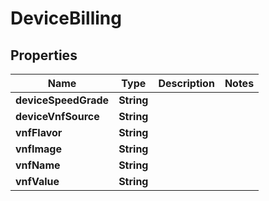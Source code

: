 

# DeviceBilling

## Properties

Name | Type | Description | Notes
------------ | ------------- | ------------- | -------------
**deviceSpeedGrade** | **String** |  | 
**deviceVnfSource** | **String** |  | 
**vnfFlavor** | **String** |  | 
**vnfImage** | **String** |  | 
**vnfName** | **String** |  | 
**vnfValue** | **String** |  | 



